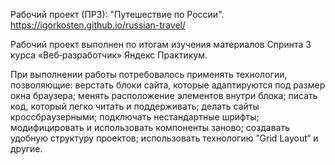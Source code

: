 Рабочий проект (ПР3): "Путешествие по России".
https://igorkosten.github.io/russian-travel/

Рабочий проект выполнен по итогам изучения материалов Спринта 3 курса «Веб‑разработчик» Яндекс Практикум.

При выполнении работы потребовалось применять технологии, позволяющие: верстать блоки сайта, которые адаптируются под размер окна браузера; менять расположение элементов внутри блока; писать код, который легко читать и поддерживать; делать сайты кроссбраузерными; подключать нестандартные шрифты; модифицировать и использовать компоненты заново; создавать удобную структуру проектов; использовать технологию ”Grid Layout“ и другие.
